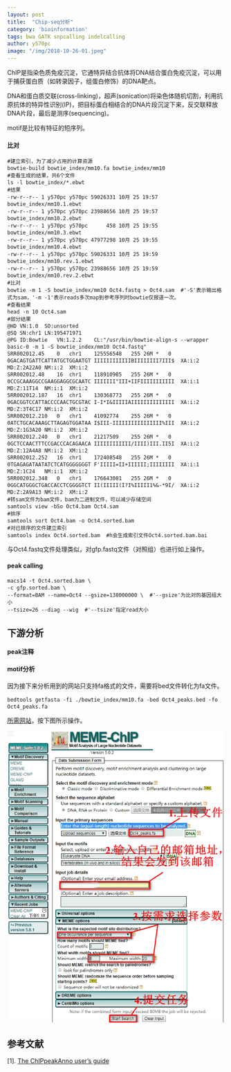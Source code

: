 ```yaml
---
layout: post
title:  "Chip-seq分析"
category: 'bioinformation'
tags: bwa GATK snpcalling indelcalling
author: y570pc
image: "/img/2018-10-26-01.jpeg"
---
```


ChIP是指染色质免疫沉淀，它通特异结合抗体将DNA结合蛋白免疫沉淀，可以用于捕获蛋白质（如转录因子，组蛋白修饰）的DNA靶点。

DNA和蛋白质交联(cross-linking)，超声(sonication)将染色体随机切割，利用抗原抗体的特异性识别(IP)，把目标蛋白相结合的DNA片段沉淀下来，反交联释放DNA片段，最后是测序(sequencing)。

motif是比较有特征的短序列。
#### 比对

```
#建立索引，为了减少占用的计算资源
bowtie-build bowtie_index/mm10.fa bowtie_index/mm10
#查看生成的结果，共6个文件
ls -l bowtie_index/*.ebwt
#结果
-rw-r--r-- 1 y570pc y570pc 59026331 10月 25 19:57 bowtie_index/mm10.1.ebwt
-rw-r--r-- 1 y570pc y570pc 23988656 10月 25 19:57 bowtie_index/mm10.2.ebwt
-rw-r--r-- 1 y570pc y570pc      458 10月 25 19:55 bowtie_index/mm10.3.ebwt
-rw-r--r-- 1 y570pc y570pc 47977298 10月 25 19:55 bowtie_index/mm10.4.ebwt
-rw-r--r-- 1 y570pc y570pc 59026331 10月 25 19:59 bowtie_index/mm10.rev.1.ebwt
-rw-r--r-- 1 y570pc y570pc 23988656 10月 25 19:59 bowtie_index/mm10.rev.2.ebwt
#比对
bowtie -m 1 -S bowtie_index/mm10 Oct4.fastq > Oct4.sam  #'-S'表示输出格式为sam，'-m -1'表示reads多次map到参考序列时bowtie仅报道一次。
#查看结果
head -n 10 Oct4.sam
#部分结果
@HD	VN:1.0	SO:unsorted
@SQ	SN:chr1	LN:195471971
@PG	ID:Bowtie	VN:1.2.2	CL:"/usr/bin/bowtie-align-s --wrapper basic-0 -m 1 -S bowtie_index/mm10 Oct4.fastq"
SRR002012.45	0	chr1	125556548	255	26M	*	0	0GACAGTGATTCATTATGCTGGAATGT	IIIIIIIIIIIIBIIIIIIII7III$	XA:i:2	MD:Z:2A22A0	NM:i:2	XM:i:2
SRR002012.48	16	chr1	118910985	255	26M	*	0	0CCGCAAAGGCCGAAGGAGGCGCAATC	IIIIIII"III+IIFIIIIIIIIIII	XA:i:1	MD:Z:11T14	NM:i:1	XM:i:2
SRR002012.187	16	chr1	130368773	255	26M	*	0	0GACGGTCCATTACCCCAACTGCGTAC	I-I*I&IIIIIAIIIIIIIIIIIIII	XA:i:2	MD:Z:3T4C17	NM:i:2	XM:i:2
SRR002012.210	0	chr1	41092774	255	26M	*	0	0ATCTGCACAAAGCTTAGAGTGGATAA	I$III-IIIIIIIIIIIIIIII%III	XA:i:2	MD:Z:1G3A20	NM:i:2	XM:i:2
SRR002012.240	0	chr1	21217509	255	26M	*	0	0GCTCCAACTTTCCGACCCACAGAACA	IIIIIIIIIIII/IIII)III.II5I	XA:i:2	MD:Z:12A4A8	NM:i:2	XM:i:2
SRR002012.252	16	chr1	172408548	255	26M	*	0	0TGAGAGATAATATCTCATGGGGGGGT	F'IIIII=II+IIIIII;IIIIIIII	XA:i:1	MD:Z:1C24	NM:i:1	XM:i:2
SRR002012.348	0	chr1	176643081	255	26M	*	0	0GGCATGGGCTGACCACCTCGGGGTCT	II(IIIII(I?I%IIIII1%&-*9I/	XA:i:2	MD:Z:2A9A13	NM:i:2	XM:i:2
#转sam文件为bam文件，bam为二进制文件，可以减少存储空间
samtools view -bSo Oct4.bam Oct4.sam
#排序
samtools sort Oct4.bam -o Oct4.sorted.bam
#对已排序的文件建立索引
samtools index Oct4.sorted.bam  #h会生成索引文件Oct4.sorted.bam.bai
```

与Oct4.fastq文件处理类似，对gfp.fastq文件（对照组）也进行如上操作。

#### peak calling

```
macs14 -t Oct4.sorted.bam \
-c gfp.sorted.bam \
--format=BAM --name=Oct4 --gsize=138000000 \  #'--gsize'为比对的基因组大小
--tsize=26 --diag --wig  #'--tsize'指定read大小
```

## 下游分析

#### peak注释
#### motif分析

因为接下来分析用到的网站只支持fa格式的文件，需要将bed文件转化为fa文件。

```
bedtools getfasta -fi ./bowtie_index/mm10.fa -bed Oct4_peaks.bed -fo Oct4_peaks.fa
```

[所需网站](http://meme-suite.org/tools/meme-chip)，按下图所示操作。

![02](/img/2018-10-26-02.png)

## 参考文献

[1]. [The ChIPpeakAnno user’s guide](https://bioconductor.org/packages/release/bioc/vignettes/ChIPpeakAnno/inst/doc/ChIPpeakAnno.html)
